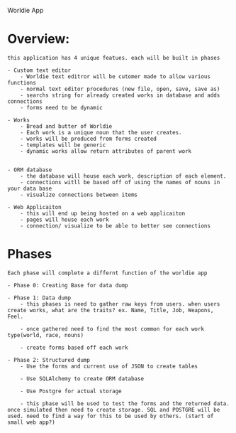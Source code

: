 Worldie App

# Overview:
    this application has 4 unique featues. each will be built in phases
    
    - Custom text editor
        - Worldie text editror will be cutomer made to allow various functions
        - normal text editor procedures (new file, open, save, save as)
        - searchs string for already created works in database and adds connections
        - forms need to be dynamic

    - Works
        - Bread and butter of Worldie
        - Each work is a unique noun that the user creates.
        - works will be produced from forms created
        - templates will be generic
        - dynamic works allow return attributes of parent work 
       
    
    - ORM database
        - the database will house each work, description of each element. 
        - connections witll be based off of using the names of nouns in your data base
        - visualize connections between items

    - Web Applicaiton
        - this will end up being hosted on a web applicaiton
        - pages will house each work
        - connection/ visualize to be able to better see connections

# Phases
    Each phase will complete a differnt function of the worldie app

    - Phase 0: Creating Base for data dump

    - Phase 1: Data dump
        - this phases is need to gather raw keys from users. when users create works, what are the traits? ex. Name, Title, Job, Weapons, Feel. 

        - once gathered need to find the most common for each work type(world, race, nouns)

        - create forms based off each work

    - Phase 2: Structured dump
        - Use the forms and current use of JSON to create tables
        
        - Use SQLAlchemy to create ORM database

        - Use Postgre for actual storage

        - this phase will be used to test the forms and the returned data. once simulated then need to create storage. SQL and POSTGRE will be used. need to find a way for this to be used by others. (start of small web app?)
